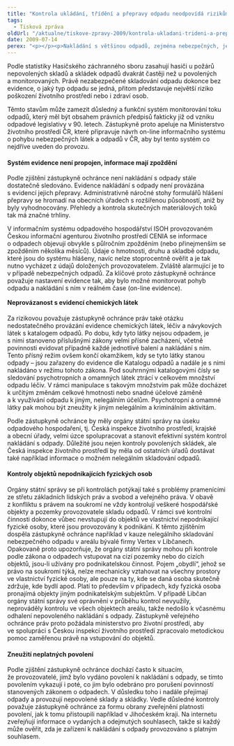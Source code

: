 ```yaml
---
title: "Kontrola ukládání, třídění a přepravy odpadu neodpovídá rizikům"
tags:
  - Tisková zpráva
oldUrl: "/aktualne/tiskove-zpravy-2009/kontrola-ukladani-trideni-a-prepravy-odpadu-neodpovida-rizikum"
date: 2009-07-14
perex: "<p></p><p>Nakládání s většinou odpadů, zejména nebezpečných, je podřízeno opačnému principu trhu, než je tomu u oběhu výrobků. Vlastník nebo původce odpadu při jeho prodeji – předání k dalšímu využití či likvidaci – nemá zisk, ale naopak musí zaplatit nemalou finanční částku. Je pak příznačnou snahou některých vlastníků se odpadu zbavit nelegálně. Pokud proto není odpad od svého vzniku po celou dobu evidován a sledován, dochází ke vzniku nelegálních skladů nebo skládek, u nichž se mj. nedbá na bezpečnostní předpisy. Důsledkem takové činnosti pak mohou být mj. i případy zahoření velkokapacitních nelegálních skladů odpadů.</p>"
---
```


<!-- imported from the old website -->

<p class="Normln" style="MARGIN-TOP: 6pt">Podle statistiky Hasičského záchranného sboru zasahují hasiči u požárů nepovolených skladů a skládek odpadů dvakrát častěji než u povolených a monitorovaných. Právě nezabezpečené skladování odpadu dokonce bez evidence, o jaký typ odpadu se jedná, přitom představuje největší riziko poškození životního prostředí nebo i zdraví osob.</p><p class="Normln" style="MARGIN-TOP: 6pt">Těmto stavům může zamezit důsledný a funkční systém monitorování toku odpadů, který měl být obsahem právních předpisů fakticky již od vzniku odpadové legislativy v 90. letech. Zástupkyně proto apeluje na Ministerstvo životního prostředí ČR, které připravuje návrh on-line informačního systému o pohybu nebezpečných látek a odpadů v ČR, aby byl tento systém co nejdříve uveden do provozu.</p><h4 style="FONT-WEIGHT: bold; TEXT-DECORATION: none" class="Nadpis3">Systém evidence není propojen, informace mají zpoždění</h4><p class="Normln" style="MARGIN-TOP: 6pt">Podle zjištění zástupkyně ochránce není nakládání s odpady stále dostatečně sledováno. Evidence nakládání s odpady není provázána s evidencí jejich přepravy. Administrativně náročné stohy formulářů hlášení přepravy se hromadí na obecních úřadech s rozšířenou působností, aniž by byly vyhodnocovány. Přehledy a kontrola skutečných materiálových toků tak má značné trhliny.</p><p class="Normln" style="MARGIN-TOP: 6pt">V informačním systému odpadového hospodářství ISOH provozovaném Českou informační agenturou životního prostředí CENIA se informace o odpadech objevují obvykle s půlročním zpožděním (nebo přinejmenším se zpožděním několika měsíců). Údaje o hmotnosti, druhu a skladbě odpadu, které jsou do systému hlášeny, navíc nelze stoprocentně ověřit a je tak nutno vycházet z údajů doložených provozovatelem. Zvláště alarmující je to v případě nebezpečných odpadů. Za klíčové proto zástupkyně ochránce považuje nastavení evidence tak, aby bylo možné monitorovat pohyb odpadu a nakládání s ním v reálném čase (on-line evidence).</p><h4 style="MARGIN-TOP: 12pt; FONT-WEIGHT: bold; TEXT-DECORATION: none" class="Nadpis3">Neprovázanost s evidencí chemických látek</h4><p class="Normln" style="MARGIN-TOP: 6pt">Za rizikovou považuje zástupkyně ochránce práv také otázku nedostatečného provázání evidence chemických látek, léčiv a návykových látek s katalogem odpadů. Po dobu, kdy tyto látky nejsou odpadem, je s nimi stanoveno příslušnými zákony velmi přísné zacházení, včetně povinnosti evidovat případně každé jednotlivé balení a nakládání s ním. Tento přísný režim ovšem končí okamžikem, kdy se tyto látky stanou odpady – jsou zařazeny do evidence dle Katalogu odpadů a nadále je s nimi nakládáno v režimu tohoto zákona. Pod souhrnnými katalogovými čísly se sledování psychotropních a omamných látek ztrácí v celkovém množství odpadu léčiv. V rámci manipulace s takovým množstvím pak může docházet k určitým změnám celkové hmotnosti nebo snadné účelové záměně a k využívání odpadu k jiným, nelegálním účelům. Psychotropní a omamné látky pak mohou být zneužity k jiným nelegálním a kriminálním aktivitám.</p><p class="Normln" style="MARGIN-TOP: 6pt">Podle zástupkyně ochránce by měly orgány státní správy na úseku odpadového hospodaření, tj. Česká inspekce životního prostředí, krajské a obecní úřady, velmi úzce spolupracovat a stanovit efektivní systém kontrol nakládání s odpady. Důležité jsou nejen kontroly povolených skládek, ale Česká inspekce životního prostředí by měla od ostatních úřadů dostávat také například informace o možném nelegálním skladování odpadů.</p><h4 style="FONT-WEIGHT: bold; TEXT-DECORATION: none" class="Nadpis3">Kontroly objektů nepodnikajících fyzických osob</h4><p class="Normln" style="MARGIN-TOP: 6pt">Orgány státní správy se při kontrolách potýkají také s problémy pramenícími ze střetu základních lidských práv a svobod a veřejného práva. V obavě z konfliktu s právem na soukromí ne vždy kontrolují veškeré hospodářské objekty a pozemky provozovatele skladu odpadů. V rámci své kontrolní činnosti dokonce vůbec nevstupují do objektů ve vlastnictví nepodnikající fyzické osoby, které jsou provozovány k podnikání. K těmto zjištěním dospěla zástupkyně ochránce například v kauze nelegálního skladování nebezpečného odpadu v areálu bývalé firmy Vertex v Libčanech. Opakovaně proto upozorňuje, že orgány státní správy mohou při kontrole podle zákona o odpadech vstupovat na cizí pozemky nebo do cizích objektů, jsou-li užívány pro podnikatelskou činnost. Pojem „obydlí“, jehož se právo na soukromí týká, nelze mechanicky vztahovat na všechny prostory ve vlastnictví fyzické osoby, ale pouze na ty, kde se daná osoba skutečně zdržuje, kde bydlí apod. Platí to především v případech, kdy fyzická osoba pronajímá objekty jiným podnikatelským subjektům. V případě Libčan orgány státní správy své oprávnění v průběhu kontrol nevyužily, neprováděly kontrolu ve všech objektech areálu, takže nedošlo k včasnému odhalení nepovoleného nakládání s odpady. Zástupkyně veřejného ochránce práv proto požádala ministerstvo pro životní prostředí, aby ve spolupráci s Českou inspekcí životního prostředí zpracovalo metodickou pomoc zaměřenou právě na vstupování do objektů.</p><h4 style="FONT-WEIGHT: bold; TEXT-DECORATION: none" class="Nadpis3">Zneužití neplatných povolení</h4><p class="Normln" style="MARGIN-TOP: 6pt">Podle zjištění zástupkyně ochránce dochází často k situacím, že provozovatelé, jimž bylo vydáno povolení k nakládání s odpady, se tímto povolením vykazují i poté, co jim bylo odebráno pro porušení povinností stanovených zákonem o odpadech. V důsledku toho i nadále přejímají odpady a provozují nepovolené sklady a skládky. Vedle důsledné kontroly považuje zástupkyně ochránce za formu obrany zveřejnění platnosti povolení, jak k tomu přistoupili například v Jihočeském kraji. Na internetu zveřejňují informace o vydaných a odejmutých souhlasech, takže si každý může ověřit, zda je zařízení k nakládání s odpady provozováno s platným souhlasem.</p><p class="Normln"> </p>
